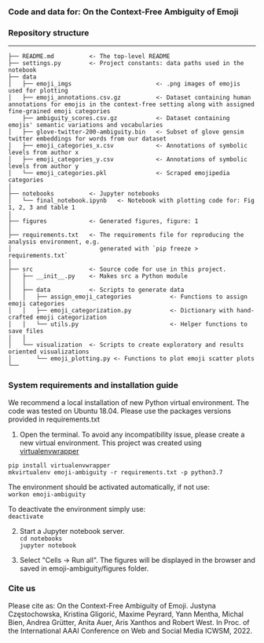 ### Code and data for: On the Context-Free Ambiguity of Emoji


### Repository structure

------------

    ├── README.md          <- The top-level README
    ├── settings.py        <- Project constants: data paths used in the notebook
    ├── data               
    │   ├── emoji_imgs                        <- .png images of emojis used for plotting
    │   ├── emoji_annotations.csv.gz          <- Dataset containing human annotations for emojis in the context-free setting along with assigned fine-grained emoji categories
        ├── ambiguity_scores.csv.gz           <- Dataset containing emojis' semantic variations and vocabularies
    │   ├── glove-twitter-200-ambiguity.bin   <- Subset of glove gensim twitter embeddings for words from our dataset
    │   ├── emoji_categories_x.csv            <- Annotations of symbolic levels from author x
    │   ├── emoji_categories_y.csv            <- Annotations of symbolic levels from author y
    │   └── emoji_categories.pkl              <- Scraped emojipedia categories
    │
    ├── notebooks          <- Jupyter notebooks
    │   └── final_notebook.ipynb   <- Notebook with plotting code for: Fig 1, 2, 3 and table 1
    │
    ├── figures            <- Generated figures, figure: 1
    │
    ├── requirements.txt   <- The requirements file for reproducing the analysis environment, e.g.
    │                         generated with `pip freeze > requirements.txt`
    │
    ├── src                <- Source code for use in this project.
    │   ├── __init__.py    <- Makes src a Python module
    │   │
    │   ├── data           <- Scripts to generate data
    │   │   ├── assign_emoji_categories           <- Functions to assign emoji categories
    │   │   ├── emoji_categorization.py           <- Dictionary with hand-crafted emoji categorization
    │   │   └── utils.py                          <- Helper functions to save files
    │   │
    │   └── visualization  <- Scripts to create exploratory and results oriented visualizations
    │       └── emoji_plotting.py <- Functions to plot emoji scatter plots
    └──
 
 
###  System requirements and installation guide

We recommend a local installation of new Python virtual environment. The code was tested on Ubuntu 18.04.
Please use the packages versions provided in requirements.txt


1. Open the terminal. To avoid any incompatibility issue,
 please create a new virtual environment. This project was created using [virtualenvwrapper](]https://virtualenvwrapper.readthedocs.io/en/latest/)

`pip install virtualenvwrapper` <br>
`mkvirtualenv emoji-ambiguity -r requirements.txt -p python3.7` <br>

The environment should be activated automatically, if not use: <br>
`workon emoji-ambiguity`

To deactivate the environment simply use: <br>
`deactivate`

2. Start a Jupyter notebook server. <br>
`cd notebooks` <br>
`jupyter notebook`

4. Select "Cells -> Run all". The figures will be displayed in the browser and saved in emoji-ambiguity/figures folder.

### Cite us
Please cite as:
On the Context-Free Ambiguity of Emoji. Justyna Częstochowska, Kristina Gligorić, Maxime Peyrard, Yann Mentha, Michal Bien, Andrea Grütter, Anita Auer, Aris Xanthos and Robert West.
In Proc. of the International AAAI Conference on Web and Social Media ICWSM, 2022.
